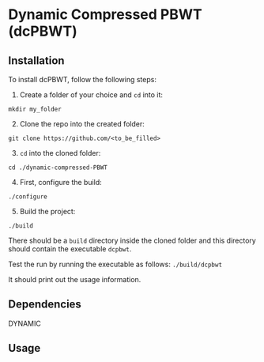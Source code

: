 # Dynamic Compressed PBWT (dcPBWT)

## Installation
To install dcPBWT, follow the following steps:

1. Create a folder of your choice and `cd` into it:

`mkdir my_folder`

2. Clone the repo into the created folder:

`git clone https://github.com/<to_be_filled>`

3. `cd` into the cloned folder:

`cd ./dynamic-compressed-PBWT`

4. First, configure the build:

`./configure`

5. Build the project:

`./build`

There should be a `build` directory inside the cloned folder and this directory
should contain the executable `dcpbwt`.

Test the run by running the executable as follows:
`./build/dcpbwt`

It should print out the usage information.

## Dependencies
 DYNAMIC

## Usage